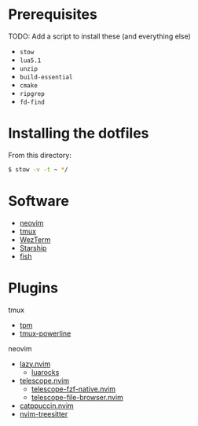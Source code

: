 # Prerequisites

TODO: Add a script to install these (and everything else)

- `stow`
- `lua5.1`
- `unzip`
- `build-essential`
- `cmake`
- `ripgrep`
- `fd-find`

# Installing the dotfiles

From this directory:

```bash
$ stow -v -t ~ */
```

# Software

- [neovim](https://neovim.io/)
- [tmux](https://github.com/tmux/tmux)
- [WezTerm](https://wezterm.org/)
- [Starship](https://starship.rs/)
- [fish](https://fishshell.com/)

# Plugins

tmux
- [tpm](https://github.com/tmux-plugins/tpm)
- [tmux-powerline](https://github.com/erikw/tmux-powerline)

neovim
- [lazy.nvim](https://lazy.folke.io/)
    - [luarocks](https://luarocks.org/)
- [telescope.nvim](https://github.com/nvim-telescope/telescope.nvim)
    - [telescope-fzf-native.nvim](https://github.com/nvim-telescope/telescope-fzf-native.nvim)
    - [telescope-file-browser.nvim](https://github.com/nvim-telescope/telescope-file-browser.nvim)
- [catppuccin.nvim](https://github.com/catppuccin/nvim)
- [nvim-treesitter](https://github.com/nvim-treesitter/nvim-treesitter)

